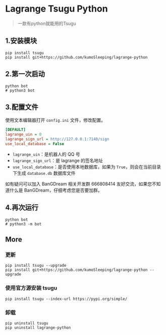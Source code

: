 # Lagrange Tsugu Python

> 一款有python就能用的Tsugu

## 1.安装模块
```shell
pip install tsugu
pip install git+https://github.com/kumoSleeping/lagrange-python
```

## 2.第一次启动

```shell
python bot
# python3 bot
```

## 3.配置文件

使用文本编辑器打开 `config.ini` 文件，修改配置。

```ini
[DEFAULT]
lagrange_uin = 0
lagrange_sign_url = http://127.0.0.1:7140/sign
use_local_database = False
```

- `lagrange_uin`：是机器人的 QQ 号
- `lagrange_sign_url`：是 lagrange 的签名地址
- `use_local_database`：是否使用本地数据库，如果为 `True`，则会在当前目录下生成 `database.db` 数据库文件

如有疑问可以加入 BanGDream 相关开发群 666808414 友好交流，如果您不知道什么是 BanGDream，仔细考虑您是否要加群。


## 4.再次运行

```shell
python bot
# python3 -m bot
```

## More

### 更新
```shell
pip install tsugu --upgrade
pip install git+https://github.com/kumoSleeping/lagrange-python --upgrade
```

### 使用官方源安装 tsugu
```shell
pip install tsugu --index-url https://pypi.org/simple/
```

### 卸载
```shell
pip uninstall tsugu
pip uninstall lagrange-python
```